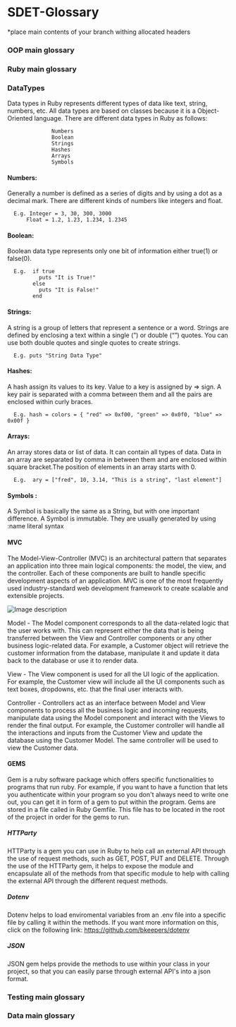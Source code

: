 # SDET-Glossary
 
*place main contents of your branch withing allocated headers
 
### OOP main glossary
 
### Ruby main glossary

 ### DataTypes
  Data types in Ruby represents different types of data like text, string, numbers, etc. All data types are based on classes because it is a Object-Oriented language. There are different data types in Ruby as follows:

                  Numbers
                  Boolean
                  Strings
                  Hashes
                  Arrays
                  Symbols

  #### Numbers:
   Generally a number is defined as a series of digits and by using a dot as a decimal mark. There are different kinds of numbers like integers and float.

      E.g. Integer = 3, 30, 300, 3000
          Float = 1.2, 1.23, 1.234, 1.2345

  #### Boolean:
   Boolean data type represents only one bit of information either true(1) or false(0).


      E.g.  if true
              puts "It is True!"
            else
              puts "It is False!"
            end

  #### Strings: 
  A string is a group of letters that represent a sentence or a word. Strings are defined by enclosing a text within a single (”) or double (“”) quotes. You can use both double quotes and single quotes to create strings.

      E.g. puts "String Data Type"

  #### Hashes: 
  A hash assign its values to its key. Value to a key is assigned by => sign. A key pair is separated with a comma between them and all the pairs are enclosed within curly braces.

      E.g. hash = colors = { "red" => 0xf00, "green" => 0x0f0, "blue" => 0x00f }

  #### Arrays: 
  An array stores data or list of data. It can contain all types of data. Data in an array are separated by comma in between them and are enclosed within square bracket.The position of elements in an array starts with 0. 

      E.g.  ary = ["fred", 10, 3.14, "This is a string", "last element"]


#### Symbols :

  A Symbol is basically the same as a String, but with one important difference. A Symbol is immutable. They are usually generated by using :name literal syntax

#### MVC
The Model-View-Controller (MVC) is an architectural pattern that separates an application into three main logical components: the model, the view, and the controller. Each of these components are built to handle specific development aspects of an application. MVC is one of the most frequently used industry-standard web development framework to create scalable and extensible projects.

![Image description](https://danielmiessler.com/images/MVC1.png)

Model -
The Model component corresponds to all the data-related logic that the user works with. This can represent either the data that is being transferred between the View and Controller components or any other business logic-related data. For example, a Customer object will retrieve the customer information from the database, manipulate it and update it data back to the database or use it to render data.

View -
The View component is used for all the UI logic of the application. For example, the Customer view will include all the UI components such as text boxes, dropdowns, etc. that the final user interacts with.

Controller -
Controllers act as an interface between Model and View components to process all the business logic and incoming requests, manipulate data using the Model component and interact with the Views to render the final output. For example, the Customer controller will handle all the interactions and inputs from the Customer View and update the database using the Customer Model. The same controller will be used to view the Customer data.
 
#### GEMS

Gem is a ruby software package which offers specific functionalities to programs that run ruby. For example, if you want to have a function that lets you authenticate within your program so you don't always need to write one out, you can get it in form of a gem to put within the program. Gems are stored in a file called in Ruby Gemfile. This file has to be located in the root of the project in order for the gems to run.

##### HTTParty

HTTParty is a gem you can use in Ruby to help call an external API through the use of request methods, such as GET, POST, PUT and DELETE. Through the use of the HTTParty gem, it helps to expose the module and encapsulate all of the methods from that specific module to help with calling the external API through the different request methods. 

##### Dotenv

Dotenv helps to load enviromental variables from an .env file into a specific file by calling it within the methods. If you want more information on this, click on the following link: https://github.com/bkeepers/dotenv

##### JSON

JSON gem helps provide the methods to use within your class in your project, so that you can easily parse through external API's into a json format. 

### Testing main glossary
 
### Data main glossary



